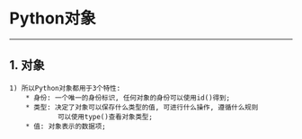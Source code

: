 # **Python对象**
***



## **1. 对象**
    1) 所以Python对象都用于3个特性:
        * 身份: 一个唯一的身份标识, 任何对象的身份可以使用id()得到;
        * 类型: 决定了对象可以保存什么类型的值, 可进行什么操作, 遵循什么规则
                可以使用type()查看对象类型;
        * 值: 对象表示的数据项;
